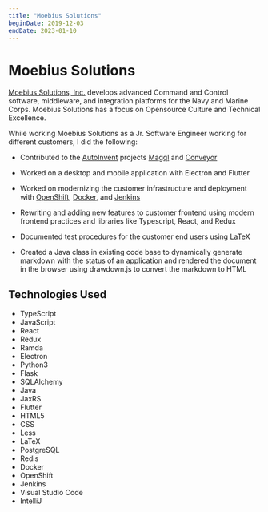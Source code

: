```yaml
---
title: "Moebius Solutions"
beginDate: 2019-12-03
endDate: 2023-01-10
---
```

# Moebius Solutions

[Moebius Solutions, Inc.](https://www.moesol.com/) develops advanced Command and Control software, middleware, and integration platforms for the
Navy and Marine Corps. Moebius Solutions has a focus on Opensource Culture and Technical Excellence.

While working Moebius Solutions as a Jr. Software Engineer working for different customers, I did the following:

* Contributed to the [AutoInvent](https://github.com/autoinvent) projects [Magql](https://github.com/autoinvent/magql)
and [Conveyor](https://github.com/autoinvent/conveyor)

* Worked on a desktop and mobile application with Electron and Flutter

* Worked on modernizing the customer infrastructure and deployment with [OpenShift](https://www.redhat.com/en/technologies/cloud-computing/openshift),
[Docker](https://www.docker.com/), and [Jenkins](https://www.jenkins.io/)
* Rewriting and adding new features to customer frontend using modern frontend practices and libraries like Typescript,
React, and Redux
* Documented test procedures for the customer end users using [LaTeX](https://www.latex-project.org/)
* Created a Java class in existing code base to dynamically generate markdown with the status of an application and
rendered the document in the browser using drawdown.js to convert the markdown to HTML

## Technologies Used

* TypeScript
* JavaScript
* React
* Redux
* Ramda
* Electron
* Python3
* Flask
* SQLAlchemy
* Java
* JaxRS
* Flutter
* HTML5
* CSS
* Less
* LaTeX
* PostgreSQL
* Redis
* Docker
* OpenShift
* Jenkins
* Visual Studio Code
* IntelliJ
